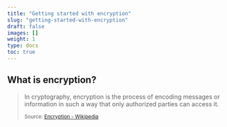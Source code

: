 ```yaml
---
title: "Getting started with encryption"
slug: "getting-started-with-encryption"
draft: false
images: []
weight: 1
type: docs
toc: true
---
```


## What is encryption?
> In cryptography, encryption is the process of encoding messages or information in such a way that only authorized parties can access it.
>
> <sup>Source: [Encryption - Wikipedia](https://en.wikipedia.org/wiki/Encryption)</sup>


